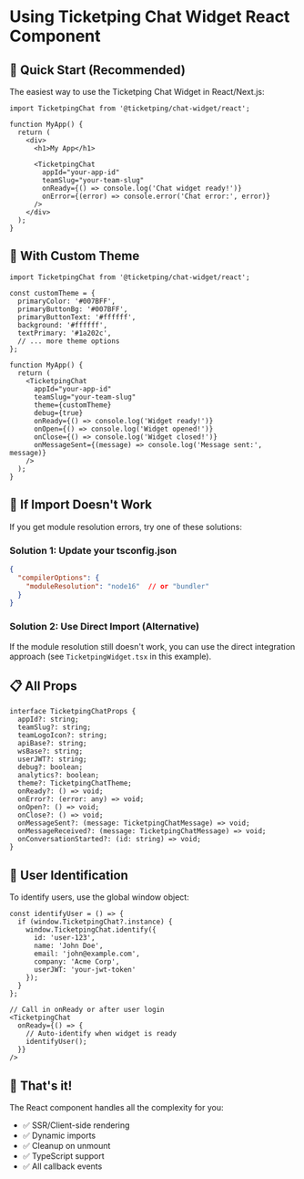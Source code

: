 # Using Ticketping Chat Widget React Component

## 🚀 Quick Start (Recommended)

The easiest way to use the Ticketping Chat Widget in React/Next.js:

```tsx
import TicketpingChat from '@ticketping/chat-widget/react';

function MyApp() {
  return (
    <div>
      <h1>My App</h1>
      
      <TicketpingChat
        appId="your-app-id"
        teamSlug="your-team-slug"
        onReady={() => console.log('Chat widget ready!')}
        onError={(error) => console.error('Chat error:', error)}
      />
    </div>
  );
}
```

## 🎨 With Custom Theme

```tsx
import TicketpingChat from '@ticketping/chat-widget/react';

const customTheme = {
  primaryColor: '#007BFF',
  primaryButtonBg: '#007BFF',
  primaryButtonText: '#ffffff',
  background: '#ffffff',
  textPrimary: '#1a202c',
  // ... more theme options
};

function MyApp() {
  return (
    <TicketpingChat
      appId="your-app-id"
      teamSlug="your-team-slug"
      theme={customTheme}
      debug={true}
      onReady={() => console.log('Widget ready!')}
      onOpen={() => console.log('Widget opened!')}
      onClose={() => console.log('Widget closed!')}
      onMessageSent={(message) => console.log('Message sent:', message)}
    />
  );
}
```

## 🔧 If Import Doesn't Work

If you get module resolution errors, try one of these solutions:

### Solution 1: Update your tsconfig.json
```json
{
  "compilerOptions": {
    "moduleResolution": "node16"  // or "bundler"
  }
}
```

### Solution 2: Use Direct Import (Alternative)
If the module resolution still doesn't work, you can use the direct integration approach (see `TicketpingWidget.tsx` in this example).

## 📋 All Props

```tsx
interface TicketpingChatProps {
  appId?: string;
  teamSlug?: string;
  teamLogoIcon?: string;
  apiBase?: string;
  wsBase?: string;
  userJWT?: string;
  debug?: boolean;
  analytics?: boolean;
  theme?: TicketpingChatTheme;
  onReady?: () => void;
  onError?: (error: any) => void;
  onOpen?: () => void;
  onClose?: () => void;
  onMessageSent?: (message: TicketpingChatMessage) => void;
  onMessageReceived?: (message: TicketpingChatMessage) => void;
  onConversationStarted?: (id: string) => void;
}
```

## 🔐 User Identification

To identify users, use the global window object:

```tsx
const identifyUser = () => {
  if (window.TicketpingChat?.instance) {
    window.TicketpingChat.identify({
      id: 'user-123',
      name: 'John Doe',
      email: 'john@example.com',
      company: 'Acme Corp',
      userJWT: 'your-jwt-token'
    });
  }
};

// Call in onReady or after user login
<TicketpingChat
  onReady={() => {
    // Auto-identify when widget is ready
    identifyUser();
  }}
/>
```

## 🎯 That's it!

The React component handles all the complexity for you:
- ✅ SSR/Client-side rendering
- ✅ Dynamic imports
- ✅ Cleanup on unmount
- ✅ TypeScript support
- ✅ All callback events
